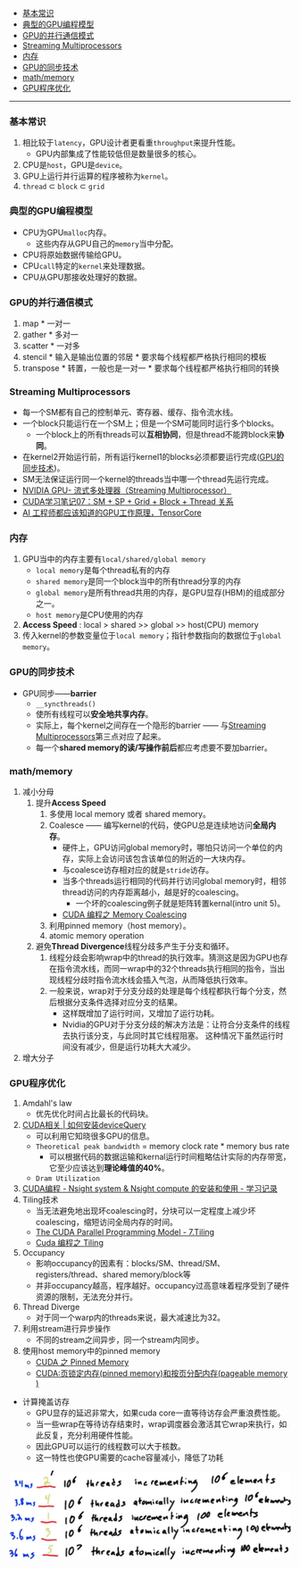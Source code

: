 <!-- GFM-TOC -->
- [基本常识](#基本常识)
- [典型的GPU编程模型](#典型的gpu编程模型)
- [GPU的并行通信模式](#gpu的并行通信模式)
- [Streaming Multiprocessors](#streaming-multiprocessors)
- [内存](#内存)
- [GPU的同步技术](#gpu的同步技术)
- [math/memory](#mathmemory)
- [GPU程序优化](#gpu程序优化)
<!-- GFM-TOC -->
---


### 基本常识
1. 相比较于`latency`，GPU设计者更看重`throughput`来提升性能。
    * GPU内部集成了性能较低但是数量很多的核心。
2. CPU是`host`，GPU是`device`。
3. GPU上运行并行运算的程序被称为`kernel`。
4. `thread` ⊂ `block` ⊂ `grid`

   
### 典型的GPU编程模型
  * CPU为GPU`malloc`内存。
    * 这些内存从GPU自己的`memory`当中分配。
  * CPU将原始数据传输给GPU。
  * CPU`call`特定的`kernel`来处理数据。
  * CPU从GPU那接收处理好的数据。
   
### GPU的并行通信模式
  1. map
    * 一对一
  2. gather
    * 多对一
  3. scatter
    * 一对多
  4. stencil
    * 输入是输出位置的邻居
    * 要求每个线程都严格执行相同的模板
  5. transpose
    * 转置，一般也是一对一
    * 要求每个线程都严格执行相同的转换


### Streaming Multiprocessors
   * 每一个SM都有自己的控制单元、寄存器、缓存、指令流水线。
   * 一个block只能运行在一个SM上；但是一个SM可能同时运行多个blocks。
     * 一个block上的所有threads可以**互相协同**，但是thread不能跨block来**协同**。
   * 在kernel2开始运行前，所有运行kernel1的blocks必须都要运行完成([GPU的同步技术](#gpu的同步技术))。
   * SM无法保证运行同一个kernel的threads当中哪一个thread先运行完成。
   * [NVIDIA GPU- 流式多处理器（Streaming Multiprocessor）](https://blog.csdn.net/weixin_43844521/article/details/133906144)
   * [CUDA学习笔记07：SM + SP + Grid + Block + Thread 关系](https://blog.csdn.net/JackZhang_123/article/details/78147197)
   * [AI 工程师都应该知道的GPU工作原理，TensorCore](https://www.bilibili.com/video/BV1rH4y1c7Zs/?spm_id_from=333.1007.top_right_bar_window_default_collection.content.click&vd_source=d791a57f43dad7ca6a1d62950cab7001)



### 内存
   1. GPU当中的内存主要有`local/shared/global memory`
      * `local memory`是每个thread私有的内存       
      * `shared memory`是同一个block当中的所有thread分享的内存       
      * `global memory`是所有thread共用的内存，是GPU显存(HBM)的组成部分之一。      
      * `host memory`是CPU使用的内存     
   2. **Access Speed** : local > shared >> global >> host(CPU) memory
   3. 传入kernel的参数变量位于`local memory`；指针参数指向的数据位于`global memory`。


### GPU的同步技术
   * GPU同步——**barrier**
     * `__syncthreads()`
     * 使所有线程可以**安全地共享内存**。
     * 实际上，每个kernel之间存在一个隐形的barrier —— 与[Streaming Multiprocessors](#streaming-multiprocessors)第三点对应了起来。
     * 每一个**shared memory的读/写操作前后**都应考虑要不要加barrier。
  

### math/memory
  1. 减小分母
     1. 提升**Access Speed**
         1. 多使用 local memory 或者 shared memory。
         2. Coalesce —— 编写kernel的代码，使GPU总是连续地访问**全局内存**。
            * 硬件上，GPU访问global memory时，哪怕只访问一个单位的内存，实际上会访问该包含该单位的附近的一大块内存。
            * 与coalesce访存相对应的就是`stride`访存。
            * 当多个threads运行相同的代码并行访问global memory时，相邻thread访问的内存距离越小，越是好的coalescing。
              * 一个坏的coalescing例子就是矩阵转置kernal(intro unit 5)。
            * [CUDA 编程之 Memory Coalescing](https://zhuanlan.zhihu.com/p/300785893)
         3. 利用pinned memory（host memory）。
         4. atomic memory operation
      2. 避免**Thread Divergence**线程分歧多产生于分支和循环。
         1. 线程分歧会影响wrap中的thread的执行效率。猜测这是因为GPU也存在指令流水线，而同一wrap中的32个threads执行相同的指令，当出现线程分歧时指令流水线会插入气泡，从而降低执行效率。
         2. 一般来说，wrap对于分支分歧的处理是每个线程都执行每个分支，然后根据分支条件选择对应分支的结果。
            * 这样既增加了运行时间，又增加了运行功耗。
            * Nvidia的GPU对于分支分歧的解决方法是：让符合分支条件的线程去执行该分支，与此同时其它线程阻塞。    这种情况下虽然运行时间没有减少，但是运行功耗大大减少。
  2. 增大分子
    

### GPU程序优化
1. ‌Amdahl's law
   * 优先优化时间占比最长的代码块。
2. [CUDA相关 | 如何安装deviceQuery](https://zhuanlan.zhihu.com/p/666647168)
   * 可以利用它知晓很多GPU的信息。
   * `Theoretical peak bandwidth` = memory clock rate * memory bus rate
     * 可以根据代码的数据运输和kernal运行时间粗略估计实际的内存带宽，它至少应该达到**理论峰值的40%**。
   * `Dram Utilization`
3. [CUDA编程 - Nsight system & Nsight compute 的安装和使用 - 学习记录](https://blog.csdn.net/weixin_40653140/article/details/136238420)
4. Tiling技术
   * 当无法避免地出现坏coalescing时，分块可以一定程度上减少坏coalescing，缩短访问全局内存的时间。
   * [The CUDA Parallel Programming Model - 7.Tiling](https://nichijou.co/cuda7-tiling/)
   * [Cuda 编程之 Tiling](https://zhuanlan.zhihu.com/p/342103911)
5. Occupancy
   * 影响occupancy的因素有：blocks/SM、thread/SM、registers/thread、shared memory/block等
   * 并非occupancy越高，程序越好。occupancy过高意味着程序受到了硬件资源的限制，无法充分并行。
6. Thread Diverge
   * 对于同一个warp内的threads来说，最大减速比为32。
7. 利用stream进行异步操作
   * 不同的stream之间异步，同一个stream内同步。
8. 使用host memory中的pinned memory
   * [CUDA 之 Pinned Memory](https://www.jianshu.com/p/e92e72c0ba51)
   * [CUDA:页锁定内存(pinned memory)和按页分配内存(pageable memory )](https://www.cnblogs.com/whiteBear/p/17842246.html)







* 计算掩盖访存
  * GPU显存的延迟非常大，如果cuda core一直等待访存会严重浪费性能。
  * 当一些wrap在等待访存结束时，wrap调度器会激活其它wrap来执行，如此反复，充分利用硬件性能。
  * 因此GPU可以运行的线程数可以大于核数。
  * 这一特性也使GPU需要的cache容量减小，降低了功耗
  


<div align="center"> <img src="./pic/gpu1.png"  width="600"/> 